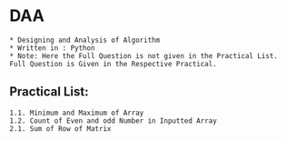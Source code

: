 # DAA
	* Designing and Analysis of Algorithm
	* Written in : Python
	* Note: Here the Full Question is not given in the Practical List. Full Question is Given in the Respective Practical.

## Practical List:
	1.1. Minimum and Maximum of Array
	1.2. Count of Even and odd Number in Inputted Array
	2.1. Sum of Row of Matrix